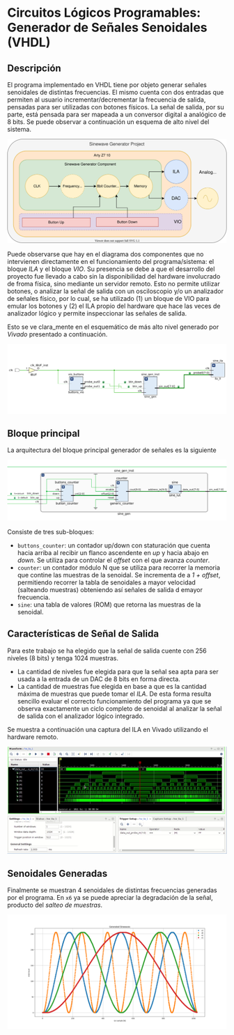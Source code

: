
# Circuitos Lógicos Programables: Generador de Señales Senoidales (VHDL)
## Descripción
El programa implementado en VHDL tiene por objeto generar señales senoidales de distintas frecuencias. 
El mismo cuenta con dos entradas que permiten al usuario incrementar/decrementar la frecuencia de salida, pensadas para ser utilizadas con botones físicos. La señal de salida, por su parte, está pensada para ser mapeada a un conversor digital a analógico de 8 bits. Se puede observar a continuación un esquema de alto nivel del sistema.

![Description](./doc/images/BlockDiagram.svg)

Puede observarse que hay en el diagrama dos componentes que no intervienen directamente en el funcionamiento del programa/sistema: el bloque _ILA_ y el bloque _VIO_. Su presencia se debe a que el desarrollo del proyecto fue llevado a cabo sin la disponibilidad del hardware involucrado de froma física, sino mediante un servidor remoto. Esto no permite utilizar botones, o analizar la señal de salida con un osciloscopio y/o un analizador de señales físico, por lo cual, se ha utilizado (1) un bloque de VIO para emular los botones y (2) el ILA propio del hardware que hace las veces de analizador lógico y permite inspeccionar las señales de salida. 

Esto se ve clara_mente en el esquemático de más alto nivel generado por _Vivado_ presentado a continuación.

![Esquemático](./doc/images/SchematicHighLevel.png)

## Bloque principal
La arquitectura del bloque principal generador de señales es la siguiente

![GeneradorSenoidales](./doc/images/SchematicDetailed.png)

Consiste de tres sub-bloques:
- ```buttons_counter```: un contador up/down con staturación que cuenta hacia arriba al recibir un flanco ascendente en _up_ y hacia abajo en _down_. Se utiliza para controlar el _offset_ con el que avanza *counter*.
- ```counter```: un contador módulo N que se utiliza para recorrer la memoria que contine las muestras de la senoidal. Se incrementa de a _1 + offset_, permitiendo recorrer la tabla de senoidales a mayor velocidad (salteando muestras) obteniendo así señales de salida d emayor frecuencia.
- ```sine```: una tabla de valores (ROM) que retorna las muestras de la senoidal.

## Características de Señal de Salida
Para este trabajo se ha elegido que la señal de salida cuente con 256 niveles (8 bits) y tenga 1024 muestras. 

- La cantidad de niveles fue elegida para que la señal sea apta para ser usada a la entrada de un DAC de 8 bits en forma directa. 
- La cantidad de muestras fue elegida en base a que es la cantidad máxima de muestras que puede tomar el _ILA_. De esta forma resulta sencillo evaluar el correcto funcionamiento del programa ya que se observa exactamente un ciclo completo de senoidal al analizar la señal de salida con el analizador lógico integrado.


Se muestra a continuación una captura del ILA en Vivado utilizando el hardware remoto.

![Capturavivado](./doc/images/Sine.png)

## Senoidales Generadas
Finalmente se muestran 4 senoidales de distintas frecuencias generadas por el programa. En ``x6`` ya se puede apreciar la degradación de la señal, producto del _salteo de muestras_.

![Capturepython](./doc/images/Sinewaves.png)






